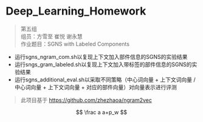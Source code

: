 # Deep_Learning_Homework
> 第五组  
> 组员：方雪至 崔悦 谢永慧  
> 作业题目：SGNS with Labeled Components  

- 运行sgns_ngram_com.sh以复现上下文加入部件信息的SGNS的实验结果
- 运行sngs_gram_labeled.sh以复现上下文加入带标签的部件信息的SGNS的实验结果
- 运行sgns_additional_eval.sh以采取不同策略（中心词向量 + 上下文词向量 / 中心词向量 + 上下文词向量 + 对应的部件向量）对向量表示进行评测

> 此项目基于 https://github.com/zhezhaoa/ngram2vec 
<script type="text/javascript" src="http://cdn.mathjax.org/mathjax/latest/MathJax.js?config=default"></script>
$$ \frac a a+p_w $$
